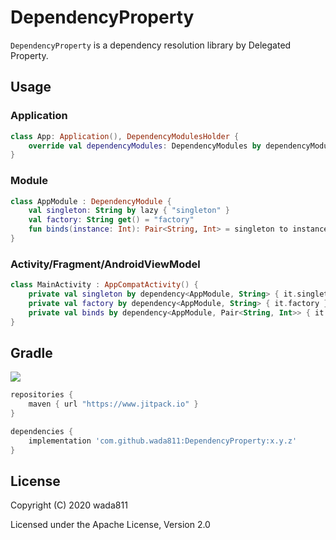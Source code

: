 DependencyProperty
=====

`DependencyProperty` is a dependency resolution library by Delegated Property.

## Usage
### Application
```kt
class App: Application(), DependencyModulesHolder {
    override val dependencyModules: DependencyModules by dependencyModules(AppModule())
}
```

### Module
```kt
class AppModule : DependencyModule {
    val singleton: String by lazy { "singleton" }
    val factory: String get() = "factory"
    fun binds(instance: Int): Pair<String, Int> = singleton to instance
}
```

### Activity/Fragment/AndroidViewModel
```kt
class MainActivity : AppCompatActivity() {
    private val singleton by dependency<AppModule, String> { it.singleton }
    private val factory by dependency<AppModule, String> { it.factory }
    private val binds by dependency<AppModule, Pair<String, Int>> { it.binds(42) }
}
```

## Gradle

[![](https://jitpack.io/v/wada811/DependencyProperty.svg)](https://jitpack.io/#wada811/DependencyProperty)

```groovy
repositories {
    maven { url "https://www.jitpack.io" }
}

dependencies {
    implementation 'com.github.wada811:DependencyProperty:x.y.z'
}
```

## License

Copyright (C) 2020 wada811

Licensed under the Apache License, Version 2.0
